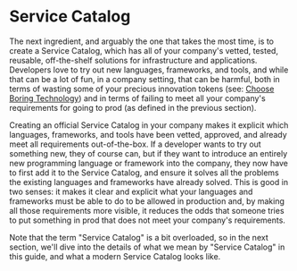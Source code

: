 # Service Catalog

The next ingredient, and arguably the one that takes the most time, is to create a Service Catalog, which has all of
your company's vetted, tested, reusable, off-the-shelf solutions for infrastructure and applications. Developers love
to try out new languages, frameworks, and tools, and while that can be a lot of fun, in a company setting, that can be
harmful, both in terms of wasting some of your precious innovation tokens (see: [Choose Boring
Technology](http://boringtechnology.club/)) and in terms of failing to meet all your company's requirements for going
to prod (as defined in the previous section).

Creating an official Service Catalog in your company makes it explicit which languages, frameworks, and tools have been
vetted, approved, and already meet all requirements out-of-the-box. If a developer wants to try out something new, they
of course can, but if they want to introduce an entirely new programming language or framework into the company, they
now have to first add it to the Service Catalog, and ensure it solves all the problems the existing languages and
frameworks have already solved. This is good in two senses: it makes it clear and explicit what your languages and
frameworks must be able to do to be allowed in production and, by making all those requirements more visible, it
reduces the odds that someone tries to put something in prod that does not meet your company's requirements.

Note that the term "Service Catalog" is a bit overloaded, so in the next section, we'll dive into the details of what we
mean by "Service Catalog" in this guide, and what a modern Service Catalog looks like.


<!-- ##DOCS-SOURCER-START
{"sourcePlugin":"Local File Copier","hash":"e739cf7f5fe2d33574ca92f874fb7bc2"}
##DOCS-SOURCER-END -->
